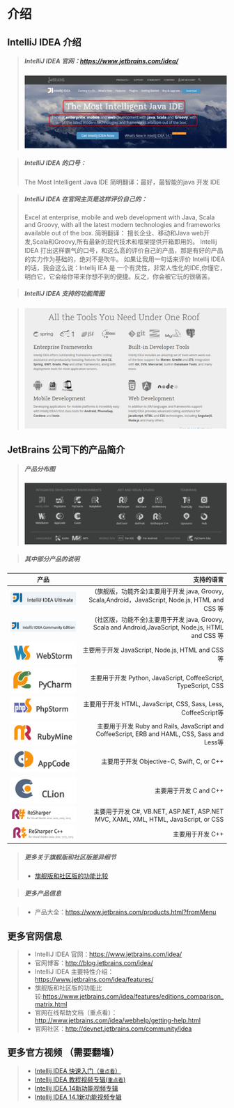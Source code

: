 # 介绍

## IntelliJ IDEA 介绍

> ##### IntelliJ IDEA 官网：<https://www.jetbrains.com/idea/>
> ![icon](images/introduce/Intellij-IDEA.jpg)

> ##### IntelliJ IDEA 的口号：
> The Most Intelligent Java IDE
简明翻译：最好，最智能的java 开发 IDE

> ##### IntelliJ IDEA 在官网主页是这样评价自己的：
> Excel at enterprise, mobile and web development with Java, Scala and Groovy, with all the latest modern technologies and frameworks available out of the box.
简明翻译： 擅长企业、移动和Java web开发,Scala和Groovy,所有最新的现代技术和框架提供开箱即用的。
> Intellij IDEA 打出这样霸气的口号，和这么高的评价自己的产品，那是有好的产品的实力作为基础的，绝对不是吹牛。
如果让我用一句话来评价 Intellij IDEA 的话，我会这么说：Intellij IEA 是 一个有灵性，非常人性化的IDE,你懂它，明白它，它会给你带来你想不到的便捷。反之，你会被它玩的很痛苦。

> ##### IntelliJ IDEA 支持的功能简图

> ![icon](images/introduce/Tools-support.jpg)

## JetBrains 公司下的产品简介


> #####  产品分布图
>  ![产品](images/introduce/jetbrains-products.jpg)

> #####  其中部分产品的说明

|产品       | 支持的语言   |
| --------   | -----:  |
|![icon](images/introduce/icons/icon-idea-ultimate.jpg) | (旗舰版，功能齐全)主要用于开发 java, Groovy, Scala,Android，JavaScript, Node.js, HTML and CSS 等 |
|![icon](images/introduce/icons/icon-idea-community.jpg) | (社区版，功能不全)主要用于开发 java, Groovy, Scala and Android,JavaScript, Node.js, HTML and CSS 等|
|![icon](images/introduce/icons/icon-WebStorm.jpg) | 主要用于开发  JavaScript, Node.js, HTML and CSS等 |
|![icon](images/introduce/icons/icon-pycharm.jpg) | 主要用于开发 Python, JavaScript, CoffeeScript, TypeScript, CSS|
|![icon](images/introduce/icons/icon-PhpStorm.jpg) | 主要用于开发 HTML, JavaScript, CSS, Sass, Less, CoffeeScript等  |
|![icon](images/introduce/icons/icon-RubyMine.jpg) | 主要用于开发 Ruby and Rails, JavaScript and CoffeeScript, ERB and HAML, CSS, Sass and Less等 |
|![icon](images/introduce/icons/icon-AppCode.jpg) | 主要用于开发 Objective-C, Swift, C, or C++  |
|![icon](images/introduce/icons/icon-CLion.jpg) | 主要用于开发 C and C++ |
|![icon](images/introduce/icons/icon-ReSharper.jpg) | 主要用于开发 C#, VB.NET, ASP.NET, ASP.NET MVC, XAML, XML, HTML, JavaScript, or CSS  |
|![icon](images/introduce/icons/icon-ReSharperC++.jpg) | 主要用于开发 C++  |

> ##### 更多关于旗舰版和社区版差异细节
> * [旗舰版和社区版的功能比较](aaa-IntelliJ-IDEA-Editions-Comparison.md)

> #####  更多产品信息

> * 产品大全：<https://www.jetbrains.com/products.html?fromMenu>



## 更多官网信息
> * IntelliJ IDEA 官网：<https://www.jetbrains.com/idea/>
> * 官网博客：<http://blog.jetbrains.com/idea/>
> * IntelliJ IDEA 主要特性介绍：<https://www.jetbrains.com/idea/features/>
> * 旗舰版和社区版的功能比较:<https://www.jetbrains.com/idea/features/editions_comparison_matrix.html>
> * 官网在线帮助文档（重点看）：<http://www.jetbrains.com/idea/webhelp/getting-help.html>
> * 官网社区：<http://devnet.jetbrains.com/community/idea>

## 更多官方视频 （需要翻墙）
> * [Intellij IDEA 快速入门（`重点看`）](https://www.jetbrains.com/idea/documentation/)
> * [Intellij IDEA 教程视频专辑(`重点看`)](https://www.youtube.com/playlist?list=PLPZy-hmwOdEXdOtXdFzyx_XCnrF_oD2Ft)
> * [Intellij IDEA 14新功能视频专辑](https://www.youtube.com/playlist?list=PLPZy-hmwOdEXzae0zXhrSxydfB-tN0ngi)
> * [Intellij IDEA 14.1新功能视频专辑](https://www.youtube.com/playlist?list=PLPZy-hmwOdEW8sxFp7fIIOzfqvo5YwMv0)

